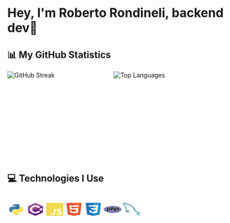 
# Hey, I'm Roberto Rondineli, backend dev🖖

## 📊 My GitHub Statistics

<div style="display: flex;">
  <img src="https://github-readme-streak-stats.herokuapp.com/?user=robertorondineli&theme=blueberry&hide_border=false" alt="GitHub Streak" style="height: 200px; width: 48%;" />
  <img src="https://github-readme-stats.vercel.app/api/top-langs/?username=robertorondineli&theme=blueberry&hide_border=false&include_all_commits=true&count_private=true&layout=compact" alt="Top Languages" style="height: 200px; width: 48%;" />
</div>

## 💻 Technologies I Use

<div style="display: inline_block"><br>
  <img align="center" alt="Roberto-Python" height="30" width="40" src="https://raw.githubusercontent.com/devicons/devicon/master/icons/python/python-original.svg">
  <img align="center" alt="Roberto-Csharp" height="30" width="40" src="https://raw.githubusercontent.com/devicons/devicon/master/icons/csharp/csharp-original.svg">
  <img align="center" alt="Roberto-Js" height="30" width="40" src="https://raw.githubusercontent.com/devicons/devicon/master/icons/javascript/javascript-plain.svg">
  <img align="center" alt="Roberto-HTML" height="30" width="40" src="https://raw.githubusercontent.com/devicons/devicon/master/icons/html5/html5-original.svg">
  <img align="center" alt="Roberto-CSS" height="30" width="40" src="https://raw.githubusercontent.com/devicons/devicon/master/icons/css3/css3-original.svg">
  <img align="center" alt="Roberto-Php" height="30" width="40" src="https://raw.githubusercontent.com/devicons/devicon/master/icons/php/php-original.svg">
  <img align="center" alt="Roberto-SQL" height="30" width="40" src="https://raw.githubusercontent.com/devicons/devicon/master/icons/mysql/mysql-original.svg">
</div>
